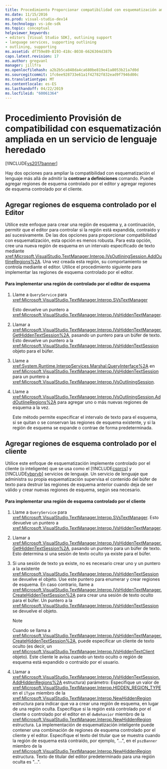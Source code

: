 ```yaml
---
title: Procedimiento Proporcionar compatibilidad con esquematización ampliada en un servicio de lenguaje heredado | Documentos de Microsoft
ms.date: 11/15/2016
ms.prod: visual-studio-dev14
ms.technology: vs-ide-sdk
ms.topic: conceptual
helpviewer_keywords:
- editors [Visual Studio SDK], outlining support
- language services, supporting outlining
- outlining, supporting
ms.assetid: df759e89-8193-418c-8038-6626304d387b
caps.latest.revision: 17
ms.author: gregvanl
manager: jillfra
ms.openlocfilehash: a2b2b5ca848da4ca680be819e41a8053b21a7d0d
ms.sourcegitcommit: 1fc6ee928733e61a1f42782f832ead9f7946d00c
ms.translationtype: MT
ms.contentlocale: es-ES
ms.lasthandoff: 04/22/2019
ms.locfileid: "60061364"
---
```

# <a name="how-to-provide-expanded-outlining-support-in-a-legacy-language-service"></a>Procedimiento Provisión de compatibilidad con esquematización ampliada en un servicio de lenguaje heredado
[!INCLUDE[vs2017banner](../../includes/vs2017banner.md)]

Hay dos opciones para ampliar la compatibilidad con esquematización el lenguaje más allá de admitir la **contraer a definiciones** comando. Puede agregar regiones de esquema controlado por el editor y agregar regiones de esquema controlado por el cliente.  
  
## <a name="adding-editor-controlled-outline-regions"></a>Agregar regiones de esquema controlado por el Editor  
 Utilice este enfoque para crear una región de esquema y, a continuación, permitir que el editor para controlar si la región está expandida, contraído y así sucesivamente. De las dos opciones para proporcionar compatibilidad con esquematización, esta opción es menos robusta. Para esta opción, cree una nueva región de esquema en un intervalo especificado de texto mediante <xref:Microsoft.VisualStudio.TextManager.Interop.IVsOutliningSession.AddOutlineRegions%2A>. Una vez creada esta región, su comportamiento se controla mediante el editor. Utilice el procedimiento siguiente para implementar las regiones de esquema controlado por el editor.  
  
#### <a name="to-implement-an-editor-controlled-outline-region"></a>Para implementar una región de controlado por el editor de esquema  
  
1. Llame a `QueryService` para <xref:Microsoft.VisualStudio.TextManager.Interop.SVsTextManager>  
  
     Esto devuelve un puntero a <xref:Microsoft.VisualStudio.TextManager.Interop.IVsHiddenTextManager>.  
  
2. Llamar a <xref:Microsoft.VisualStudio.TextManager.Interop.IVsHiddenTextManager.GetHiddenTextSession%2A>, pasando un puntero para un búfer de texto. Esto devuelve un puntero a la <xref:Microsoft.VisualStudio.TextManager.Interop.IVsHiddenTextSession> objeto para el búfer.  
  
3. Llame a <xref:System.Runtime.InteropServices.Marshal.QueryInterface%2A> en <xref:Microsoft.VisualStudio.TextManager.Interop.IVsHiddenTextSession> para un puntero a <xref:Microsoft.VisualStudio.TextManager.Interop.IVsOutliningSession>.  
  
4. Llame a <xref:Microsoft.VisualStudio.TextManager.Interop.IVsOutliningSession.AddOutlineRegions%2A> para agregar uno o más nuevas regiones de esquema a la vez.  
  
     Este método permite especificar el intervalo de texto para el esquema, si se quitan o se conservan las regiones de esquema existente, y si la región de esquema se expande o contrae de forma predeterminada.  
  
## <a name="adding-client-controlled-outline-regions"></a>Agregar regiones de esquema controlado por el cliente  
 Utilice este enfoque de esquematización implemente controlado por el cliente (o inteligente) que se usa como el [!INCLUDE[csprcs](../../includes/csprcs-md.md)] y [!INCLUDE[vbprvb](../../includes/vbprvb-md.md)] servicios de lenguaje. Un servicio de lenguaje que administra su propia esquematización supervisa el contenido del búfer de texto para destruir las regiones de esquema anterior cuando deja de ser válido y crear nuevas regiones de esquema, según sea necesario.  
  
#### <a name="to-implement-a-client-controlled-outline-region"></a>Para implementar una región de esquema controlado por el cliente  
  
1. Llame a `QueryService` para <xref:Microsoft.VisualStudio.TextManager.Interop.SVsTextManager>. Esto devuelve un puntero a <xref:Microsoft.VisualStudio.TextManager.Interop.IVsHiddenTextManager>.  
  
2. Llamar a <xref:Microsoft.VisualStudio.TextManager.Interop.IVsHiddenTextManager.GetHiddenTextSession%2A>, pasando un puntero para un búfer de texto. Esto determina si una sesión de texto oculto ya existe para el búfer.  
  
3. Si una sesión de texto ya existe, no es necesario crear uno y un puntero a la existente <xref:Microsoft.VisualStudio.TextManager.Interop.IVsHiddenTextSession> se devuelve el objeto. Use este puntero para enumerar y crear regiones de esquema. En caso contrario, llame a <xref:Microsoft.VisualStudio.TextManager.Interop.IVsHiddenTextManager.CreateHiddenTextSession%2A> para crear una sesión de texto oculto para el búfer. Un puntero a la <xref:Microsoft.VisualStudio.TextManager.Interop.IVsHiddenTextSession> se devuelve el objeto.  
  
    > [!NOTE]
    >  Cuando se llama a <xref:Microsoft.VisualStudio.TextManager.Interop.IVsHiddenTextManager.CreateHiddenTextSession%2A>, puede especificar un cliente de texto oculto (es decir, un <xref:Microsoft.VisualStudio.TextManager.Interop.IVsHiddenTextClient> objeto). Este cliente le avisa cuando un texto oculto o región de esquema está expandido o contraído por el usuario.  
  
4. Llamar a <xref:Microsoft.VisualStudio.TextManager.Interop.IVsHiddenTextSession.AddHiddenRegions%2A> estructura) parámetro: Especifique un valor de <xref:Microsoft.VisualStudio.TextManager.Interop.HIDDEN_REGION_TYPE> en el `iType` miembro de la <xref:Microsoft.VisualStudio.TextManager.Interop.NewHiddenRegion> estructura para indicar que va a crear una región de esquema, en lugar de una región oculta. Especifique si la región está controlado por el cliente o controlado por el editor en el `dwBehavior` miembro de la <xref:Microsoft.VisualStudio.TextManager.Interop.NewHiddenRegion> estructura. La implementación de esquematización inteligente puede contener una combinación de regiones de esquema controlado por el cliente y el editor. Especifique el texto del titular que se muestra cuando la región de esquema está contraído, por ejemplo, "...", en el `pszBanner` miembro de la <xref:Microsoft.VisualStudio.TextManager.Interop.NewHiddenRegion> estructura. Texto de titular del editor predeterminado para una región oculta es "...".
